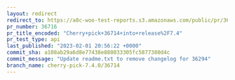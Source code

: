 ```yaml
---
layout: redirect
redirect_to: https://a8c-woo-test-reports.s3.amazonaws.com/public/pr/36716/api/index.html
pr_number: 36716
pr_title_encoded: "Cherry+pick+36714+into+release%2F7.4"
pr_test_type: api
last_published: "2023-02-01 20:56:22 +0000"
commit_sha: a108ab29a6d8e77438e880033305fc5877380d4c
commit_message: "Update readme.txt to remove changelog for 36294"
branch_name: cherry-pick-7.4.0/36714
---
```

